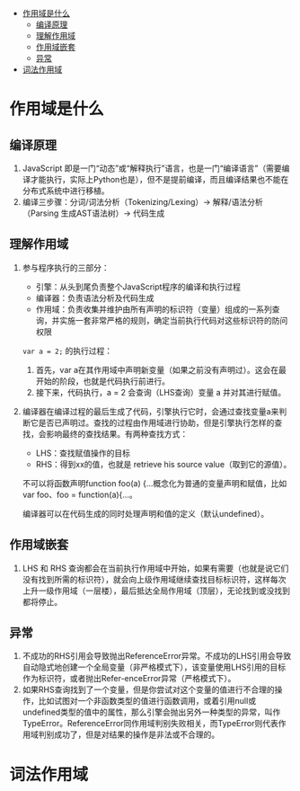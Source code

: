 <!--ts-->

   * [作用域是什么](#作用域是什么)
      * [编译原理](#编译原理)
      * [理解作用域](#理解作用域)
      * [作用域嵌套](#作用域嵌套)
      * [异常](#异常)
   * [词法作用域](#词法作用域)

<!-- Added by: tyb, at: Thu Jun 27 18:32:38 CST 2019 -->

<!--te-->

# 作用域是什么

## 编译原理

1. JavaScript 即是一门“动态”或“解释执行”语言，也是一门“编译语言”（需要编译才能执行，实际上Python也是），但不是提前编译，而且编译结果也不能在分布式系统中进行移植。
2. 编译三步骤：分词/词法分析（Tokenizing/Lexing）→ 解释/语法分析（Parsing 生成AST语法树）→ 代码生成

## 理解作用域

1. 参与程序执行的三部分：

   - 引擎：从头到尾负责整个JavaScript程序的编译和执行过程
   - 编译器：负责语法分析及代码生成
   - 作用域：负责收集并维护由所有声明的标识符（变量）组成的一系列查询，并实施一套非常严格的规则，确定当前执行代码对这些标识符的防问权限

   `var a = 2;` 的执行过程：

   1. 首先，var a在其作用域中声明新变量（如果之前没有声明过）。这会在最开始的阶段，也就是代码执行前进行。
   2. 接下来，代码执行，a = 2 会查询（LHS查询）变量 a 并对其进行赋值。

2. 编译器在编译过程的最后生成了代码，引擎执行它时，会通过查找变量a来判断它是否已声明过。查找的过程由作用域进行协助，但是引擎执行怎样的查找，会影响最终的查找结果。有两种查找方式：

   - LHS：查找赋值操作的目标
   - RHS：得到xx的值，也就是 retrieve his source value（取到它的源值）。

   不可以将函数声明function foo(a) {...概念化为普通的变量声明和赋值，比如var foo、foo = function(a){...。

   编译器可以在代码生成的同时处理声明和值的定义（默认undefined）。

## 作用域嵌套

1. LHS 和 RHS 查询都会在当前执行作用域中开始，如果有需要（也就是说它们没有找到所需的标识符），就会向上级作用域继续查找目标标识符，这样每次上升一级作用域（一层楼），最后抵达全局作用域（顶层），无论找到或没找到都将停止。

## 异常

1. 不成功的RHS引用会导致抛出ReferenceError异常。不成功的LHS引用会导致自动隐式地创建一个全局变量（非严格模式下），该变量使用LHS引用的目标作为标识符，或者抛出Refer-enceError异常（严格模式下）。
2. 如果RHS查询找到了一个变量，但是你尝试对这个变量的值进行不合理的操作，比如试图对一个非函数类型的值进行函数调用，或着引用null或undefined类型的值中的属性，那么引擎会抛出另外一种类型的异常，叫作TypeError。ReferenceError同作用域判别失败相关，而TypeError则代表作用域判别成功了，但是对结果的操作是非法或不合理的。

# 词法作用域



